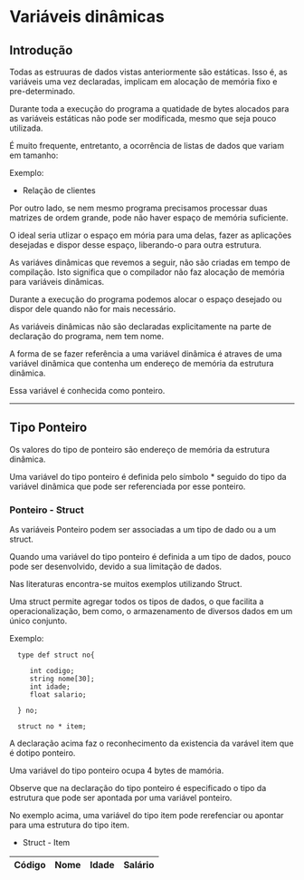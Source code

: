 # Variáveis dinâmicas

## Introdução

Todas as estruuras de dados vistas anteriormente são estáticas. Isso é, as variáveis uma vez declaradas, implicam em alocação de memória fixo e pre-determinado.

Durante toda a execução do programa a quatidade de bytes alocados para as variáveis estáticas não pode ser modificada, mesmo que seja pouco utilizada.

É muito frequente, entretanto, a ocorrência de listas de dados que variam em tamanho:

Exemplo:
   - Relação de clientes

Por outro lado, se nem mesmo programa precisamos processar duas matrizes de ordem grande, pode não haver espaço de memória suficiente.

O ideal seria utlizar o espaço em mória para uma delas, fazer as aplicações desejadas e dispor desse espaço, liberando-o para outra estrutura.

As variáves dinâmicas que revemos a seguir, não são criadas em tempo de compilação. Isto significa que o compilador não faz alocação de memória para variáveis dinâmicas.

Durante a execução do programa podemos alocar o espaço desejado ou dispor dele quando não for mais necessário.

As variáveis dinâmicas não são declaradas explicitamente na parte de declaração do programa, nem tem nome.

A forma de se fazer referência a uma variável dinâmica é atraves de uma variável dinâmica que contenha um endereço de memória da estrutura dinâmica.

Essa variável é conhecida como ponteiro.

------------------------------

## Tipo Ponteiro

Os valores do tipo de ponteiro são endereço de memória da estrutura dinâmica.

Uma variável do tipo ponteiro é definida pelo símbolo \* seguido do tipo da variável dinâmica que pode ser referenciada por esse ponteiro.

### Ponteiro - Struct

As variáveis Ponteiro podem ser associadas a um tipo de dado ou a um struct.

Quando uma variável do tipo ponteiro é definida a um tipo de dados, pouco pode ser desenvolvido, devido a sua limitação de dados.

Nas literaturas encontra-se muitos exemplos utilizando Struct.

Uma struct permite agregar todos os tipos de dados, o que facilita a operacionalização, bem como, o armazenamento de diversos dados em um único conjunto.

Exemplo:

      type def struct no{

         int codigo;
         string nome[30];
         int idade;
         float salario;

      } no;

      struct no * item;

A declaração acima faz o reconhecimento da existencia da varável item que é dotipo ponteiro.

Uma variável do tipo ponteiro ocupa 4 bytes de mamória.

Observe que na declaração do tipo ponteiro é especificado o tipo da estrutura que pode ser apontada por uma variável ponteiro.

No exemplo acima, uma variável do tipo item pode rerefenciar ou apontar para uma estrutura do tipo item.

- Struct - Item

| Código | Nome | Idade | Salário |
|--------|------|-------|---------|
